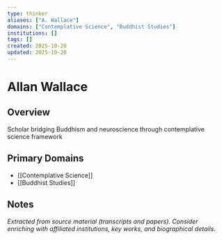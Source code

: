 ```yaml
---
type: thinker
aliases: ["A. Wallace"]
domains: ["Contemplative Science", "Buddhist Studies"]
institutions: []
tags: []
created: 2025-10-20
updated: 2025-10-20
---
```


# Allan Wallace

## Overview

Scholar bridging Buddhism and neuroscience through contemplative science framework

## Primary Domains

- [[Contemplative Science]]
- [[Buddhist Studies]]

## Notes

*Extracted from source material (transcripts and papers). Consider enriching with affiliated institutions, key works, and biographical details.*
